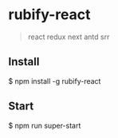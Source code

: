 # rubify-react

> react redux next antd srr

## Install

  $ npm install -g rubify-react

## Start

  $ npm run super-start
